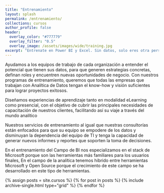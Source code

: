 ```yaml
---
title: "Entrenamiento"
layout: splash
permalink: /entrenamiento/
collections: cursos
author_profile: false
header:
  overlay_color: "#777779"
  overlay_filter: "0.5"
  overlay_image: /assets/images/wide/training.jpg
excerpt: "Entrenate en Power BI y Excel. Sin datos, solo eres otra persona con una opinión"
---
```


Ayudamos a los equipos de trabajo de cada organización a entender el potencial que tienen sus datos, para que generen estrategias concretas, definan roles y encuentren nuevas oportunidades de negocio. Con nuestros programas de entrenamiento, queremos que todas las empresas que trabajan con Analítica de Datos tengan el know-how y visión suficientes para lograr proyectos exitosos.

Diseñamos experiencias de aprendizaje tanto en modalidad eLearning como presencial, con el objetivo de cubrir las principales necesidades de capacitación de nuestros clientes, facilitando así su viaje a través del mundo analítico

Nuestros servicios de entrenamiento al igual que nuestras consultorías están enfocados para que su equipo se empodere de los datos y disminuyan la dependencia del equipo de TI y tenga la capacidad de generar nuevos informes y reportes que soporten la toma de decisiones.

En el entrenamiento del Campo de BI nos especializamos en el stack de Microsoft porque son las herramientas más familiares para los usuarios finales, En el campo de la analítica tenemos hibrido entre herramientas Microsoft y Open Source porque el crecimiento de este campo se ha desarrollado en este tipo de herramientas.

<div class="grid__wrapper">
  {% assign posts = site.cursos %}
  {% for post in posts %}
    {% include archive-single.html type="grid" %}
  {% endfor %}
</div>
